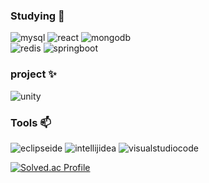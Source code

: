### Studying 🌱
![mysql](https://img.shields.io/badge/mysql-4479A1.svg?&style=for-the-badge&logo=mysql&logoColor=white)
![react](https://img.shields.io/badge/react-61DAFB.svg?&style=for-the-badge&logo=react&logoColor=black)
![mongodb](https://img.shields.io/badge/mongodb-2CA01C.svg?&style=for-the-badge&logo=mongodb&logoColor=white)  
![redis](https://img.shields.io/badge/redis-DC382D.svg?&style=for-the-badge&logo=redis&logoColor=white)
![springboot](https://img.shields.io/badge/springboot-6DB33F.svg?&style=for-the-badge&logo=springboot&logoColor=white)




### project ✨  
![unity](https://img.shields.io/badge/unity-E8E8E8.svg?&style=for-the-badge&logo=unity&logoColor=black)  

### Tools 📫
![eclipseide](https://img.shields.io/badge/eclipseide-2C2255.svg?&style=for-the-badge&logo=eclipseide&logoColor=white)
![intellijidea](https://img.shields.io/badge/intellijidea-000000.svg?&style=for-the-badge&logo=intellijidea&logoColor=white)
![visualstudiocode](https://img.shields.io/badge/visualstudiocode-007ACC.svg?&style=for-the-badge&logo=visualstudiocode&logoColor=black) 
 
[![Solved.ac Profile](http://mazassumnida.wtf/api/generate_badge?boj=son7877)](https://solved.ac/son7877)  



<!--
**son7877/son7877** is a ✨ _special_ ✨ repository because its `README.md` (this file) appears on your GitHub profile.

Here are some ideas to get you started:

- 🔭 I’m currently working on ...
- I’m currently learning ...
- 👯 I’m looking to collaborate on ...
- 🤔 I’m looking for help with ...
- 💬 Ask me about ...
- 📫 How to reach me: ...
- 😄 Pronouns: ...
- ⚡ Fun fact: ...
-->
